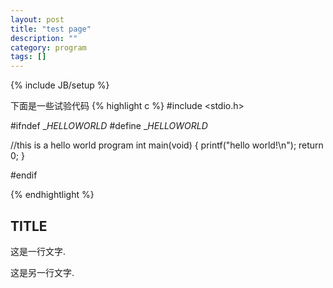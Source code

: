 ```yaml
---
layout: post
title: "test page"
description: ""
category: program
tags: []
---
```

{% include JB/setup %}

下面是一些试验代码
{% highlight c %}
#include <stdio.h>

#ifndef __HELLOWORLD_
#define __HELLOWORLD_

//this is a hello world program
int main(void)
{
  printf("hello world!\n");
  return 0;
}

#endif

{% endhightlight %}

## TITLE
这是一行文字.   

这是另一行文字.
